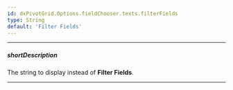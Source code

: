 ```yaml
---
id: dxPivotGrid.Options.fieldChooser.texts.filterFields
type: String
default: 'Filter Fields'
---
```

---
##### shortDescription
The string to display instead of **Filter Fields**.

---

